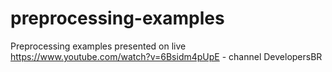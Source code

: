 # preprocessing-examples

Preprocessing examples presented on live https://www.youtube.com/watch?v=6Bsidm4pUpE - channel DevelopersBR 
